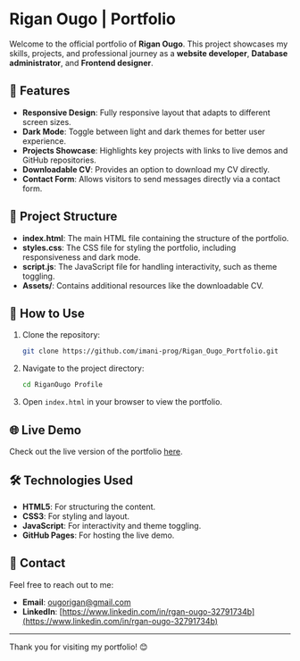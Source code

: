# Rigan Ougo | Portfolio

Welcome to the official portfolio of **Rigan Ougo**. This project showcases my skills, projects, and professional journey as a **website developer**, **Database administrator**, and **Frontend designer**.

## 🌟 Features

- **Responsive Design**: Fully responsive layout that adapts to different screen sizes.
- **Dark Mode**: Toggle between light and dark themes for better user experience.
- **Projects Showcase**: Highlights key projects with links to live demos and GitHub repositories.
- **Downloadable CV**: Provides an option to download my CV directly.
- **Contact Form**: Allows visitors to send messages directly via a contact form.

## 📂 Project Structure

- **index.html**: The main HTML file containing the structure of the portfolio.
- **styles.css**: The CSS file for styling the portfolio, including responsiveness and dark mode.
- **script.js**: The JavaScript file for handling interactivity, such as theme toggling.
- **Assets/**: Contains additional resources like the downloadable CV.

## 🚀 How to Use

1. Clone the repository:
   ```bash
   git clone https://github.com/imani-prog/Rigan_Ougo_Portfolio.git
   ```
2. Navigate to the project directory:
   ```bash
   cd RiganOugo Profile
   ```
3. Open `index.html` in your browser to view the portfolio.

## 🌐 Live Demo

Check out the live version of the portfolio [here](https://imani-prog.github.io/TimothyImaniProfile/).

## 🛠️ Technologies Used

- **HTML5**: For structuring the content.
- **CSS3**: For styling and layout.
- **JavaScript**: For interactivity and theme toggling.
- **GitHub Pages**: For hosting the live demo.

## 📧 Contact

Feel free to reach out to me:

- **Email**: [ougorigan@gmail.com](mailto:ougorigan@gmail.com)
- **LinkedIn**: [https://www.linkedin.com/in/rgan-ougo-32791734b](https://www.linkedin.com/in/rgan-ougo-32791734b)
---

Thank you for visiting my portfolio! 😊